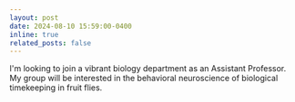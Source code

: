 ```yaml
---
layout: post
date: 2024-08-10 15:59:00-0400
inline: true
related_posts: false
---
```


I'm looking to join a vibrant biology department as an Assistant Professor. My group will be interested in the behavioral neuroscience of biological timekeeping in fruit flies.
